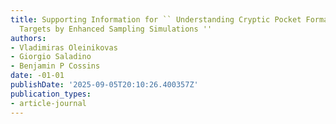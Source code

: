 ```yaml
---
title: Supporting Information for `` Understanding Cryptic Pocket Formation in Protein
  Targets by Enhanced Sampling Simulations ''
authors:
- Vladimiras Oleinikovas
- Giorgio Saladino
- Benjamin P Cossins
date: -01-01
publishDate: '2025-09-05T20:10:26.400357Z'
publication_types:
- article-journal
---
```


